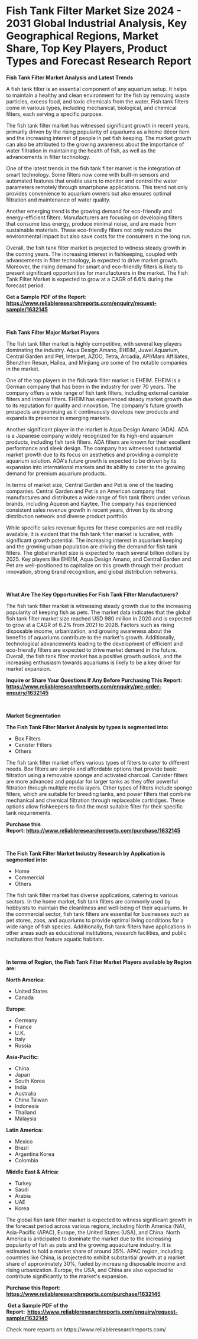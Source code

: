 <p><h1>Fish Tank Filter Market Size 2024 - 2031 Global Industrial Analysis, Key Geographical Regions, Market Share, Top Key Players, Product Types and Forecast Research Report</h1></p><p><strong>Fish Tank Filter Market Analysis and Latest Trends</strong></p>
<p><p>A fish tank filter is an essential component of any aquarium setup. It helps to maintain a healthy and clean environment for the fish by removing waste particles, excess food, and toxic chemicals from the water. Fish tank filters come in various types, including mechanical, biological, and chemical filters, each serving a specific purpose.</p><p>The fish tank filter market has witnessed significant growth in recent years, primarily driven by the rising popularity of aquariums as a home décor item and the increasing interest of people in pet fish keeping. The market growth can also be attributed to the growing awareness about the importance of water filtration in maintaining the health of fish, as well as the advancements in filter technology.</p><p>One of the latest trends in the fish tank filter market is the integration of smart technology. Some filters now come with built-in sensors and automated features that enable users to monitor and control the water parameters remotely through smartphone applications. This trend not only provides convenience to aquarium owners but also ensures optimal filtration and maintenance of water quality.</p><p>Another emerging trend is the growing demand for eco-friendly and energy-efficient filters. Manufacturers are focusing on developing filters that consume less energy, produce minimal noise, and are made from sustainable materials. These eco-friendly filters not only reduce the environmental impact but also save costs for the consumers in the long run.</p><p>Overall, the fish tank filter market is projected to witness steady growth in the coming years. The increasing interest in fishkeeping, coupled with advancements in filter technology, is expected to drive market growth. Moreover, the rising demand for smart and eco-friendly filters is likely to present significant opportunities for manufacturers in the market. The Fish Tank Filter Market is expected to grow at a CAGR of 6.6% during the forecast period.</p></p>
<p><strong>Get a Sample PDF of the Report:&nbsp; <a href="https://www.reliableresearchreports.com/enquiry/request-sample/1632145">https://www.reliableresearchreports.com/enquiry/request-sample/1632145</a></strong></p>
<p>&nbsp;</p>
<p><strong>Fish Tank Filter Major Market Players</strong></p>
<p><p>The fish tank filter market is highly competitive, with several key players dominating the industry. Aqua Design Amano, EHEIM, Juwel Aquarium, Central Garden and Pet, Interpet, AZOO, Tetra, Arcadia, API/Mars Affiliates, Shenzhen Resun, Hailea, and Minjiang are some of the notable companies in the market.</p><p>One of the top players in the fish tank filter market is EHEIM. EHEIM is a German company that has been in the industry for over 70 years. The company offers a wide range of fish tank filters, including external canister filters and internal filters. EHEIM has experienced steady market growth due to its reputation for quality and innovation. The company's future growth prospects are promising as it continuously develops new products and expands its presence in emerging markets.</p><p>Another significant player in the market is Aqua Design Amano (ADA). ADA is a Japanese company widely recognized for its high-end aquarium products, including fish tank filters. ADA filters are known for their excellent performance and sleek design. The company has witnessed substantial market growth due to its focus on aesthetics and providing a complete aquarium solution. ADA's future growth is expected to be driven by its expansion into international markets and its ability to cater to the growing demand for premium aquarium products.</p><p>In terms of market size, Central Garden and Pet is one of the leading companies. Central Garden and Pet is an American company that manufactures and distributes a wide range of fish tank filters under various brands, including Aqueon and Kaytee. The company has experienced consistent sales revenue growth in recent years, driven by its strong distribution network and diverse product portfolio.</p><p>While specific sales revenue figures for these companies are not readily available, it is evident that the fish tank filter market is lucrative, with significant growth potential. The increasing interest in aquarium keeping and the growing urban population are driving the demand for fish tank filters. The global market size is expected to reach several billion dollars by 2025. Key players like EHEIM, Aqua Design Amano, and Central Garden and Pet are well-positioned to capitalize on this growth through their product innovation, strong brand recognition, and global distribution networks.</p></p>
<p>&nbsp;</p>
<p><strong>What Are The Key Opportunities For Fish Tank Filter Manufacturers?</strong></p>
<p><p>The fish tank filter market is witnessing steady growth due to the increasing popularity of keeping fish as pets. The market data indicates that the global fish tank filter market size reached USD 980 million in 2020 and is expected to grow at a CAGR of 6.2% from 2021 to 2028. Factors such as rising disposable income, urbanization, and growing awareness about the benefits of aquariums contribute to the market's growth. Additionally, technological advancements leading to the development of efficient and eco-friendly filters are expected to drive market demand in the future. Overall, the fish tank filter market has a positive growth outlook, and the increasing enthusiasm towards aquariums is likely to be a key driver for market expansion.</p></p>
<p><strong>Inquire or Share Your Questions If Any Before Purchasing This Report: <a href="https://www.reliableresearchreports.com/enquiry/pre-order-enquiry/1632145">https://www.reliableresearchreports.com/enquiry/pre-order-enquiry/1632145</a></strong></p>
<p>&nbsp;</p>
<p><strong>Market Segmentation</strong></p>
<p><strong>The Fish Tank Filter Market Analysis by types is segmented into:</strong></p>
<p><ul><li>Box Filters</li><li>Canister Filters</li><li>Others</li></ul></p>
<p><p>The fish tank filter market offers various types of filters to cater to different needs. Box filters are simple and affordable options that provide basic filtration using a removable sponge and activated charcoal. Canister filters are more advanced and popular for larger tanks as they offer powerful filtration through multiple media layers. Other types of filters include sponge filters, which are suitable for breeding tanks, and power filters that combine mechanical and chemical filtration through replaceable cartridges. These options allow fishkeepers to find the most suitable filter for their specific tank requirements.</p></p>
<p><strong>Purchase this Report:&nbsp;<a href="https://www.reliableresearchreports.com/purchase/1632145">https://www.reliableresearchreports.com/purchase/1632145</a></strong></p>
<p>&nbsp;</p>
<p><strong>The Fish Tank Filter Market Industry Research by Application is segmented into:</strong></p>
<p><ul><li>Home</li><li>Commercial</li><li>Others</li></ul></p>
<p><p>The fish tank filter market has diverse applications, catering to various sectors. In the home market, fish tank filters are commonly used by hobbyists to maintain the cleanliness and well-being of their aquariums. In the commercial sector, fish tank filters are essential for businesses such as pet stores, zoos, and aquariums to provide optimal living conditions for a wide range of fish species. Additionally, fish tank filters have applications in other areas such as educational institutions, research facilities, and public institutions that feature aquatic habitats.</p></p>
<p>&nbsp;</p>
<p><strong>In terms of Region, the Fish Tank Filter Market Players available by Region are:</strong></p>
<p>
    <p> <strong> North America: </strong>
        <ul>
            <li>United States</li>
            <li>Canada</li>
        </ul>
        </p> 
    <p> <strong> Europe: </strong>
        <ul>
            <li>Germany</li>
            <li>France</li>
            <li>U.K.</li>
            <li>Italy</li>
            <li>Russia</li>
        </ul>
        </p> 
    <p> <strong> Asia-Pacific: </strong>
        <ul>
            <li>China</li>
            <li>Japan</li>
            <li>South Korea</li>
            <li>India</li>
            <li>Australia</li>
            <li>China Taiwan</li>
            <li>Indonesia</li>
            <li>Thailand</li>
            <li>Malaysia</li>
        </ul>
        </p> 
    <p> <strong> Latin America: </strong>
        <ul>
            <li>Mexico</li>
            <li>Brazil</li>
            <li>Argentina Korea</li>
            <li>Colombia</li>
        </ul>
        </p> 
    <p> <strong> Middle East & Africa: </strong>
        <ul>
            <li>Turkey</li>
            <li>Saudi</li>
            <li>Arabia</li>
            <li>UAE</li>
            <li>Korea</li>
        </ul>
    </p>
    </p>
<p><p>The global fish tank filter market is expected to witness significant growth in the forecast period across various regions, including North America (NA), Asia-Pacific (APAC), Europe, the United States (USA), and China. North America is anticipated to dominate the market due to the increasing popularity of fish as pets and the growing aquaculture industry. It is estimated to hold a market share of around 35%. APAC region, including countries like China, is projected to exhibit substantial growth at a market share of approximately 30%, fueled by increasing disposable income and rising urbanization. Europe, the USA, and China are also expected to contribute significantly to the market's expansion.</p></p>
<p><strong>Purchase this Report: <a href="https://www.reliableresearchreports.com/purchase/1632145">https://www.reliableresearchreports.com/purchase/1632145</a></strong></p>
<p>&nbsp;<strong>Get a Sample PDF of the Report:&nbsp;&nbsp;<a href="https://www.reliableresearchreports.com/enquiry/request-sample/1632145">https://www.reliableresearchreports.com/enquiry/request-sample/1632145</a></strong></p>
<p><strong></strong></p>
<p>Check more reports on https://www.reliableresearchreports.com/</p>